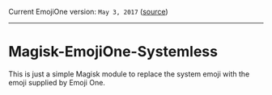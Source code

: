 Current EmojiOne version: `May 3, 2017` ([source](https://github.com/Ranks/emojione/blob/master/extras/fonts/emojione-android.ttf?raw=true))

---

# Magisk-EmojiOne-Systemless
This is just a simple Magisk module to replace the system emoji with the emoji supplied by Emoji One.
